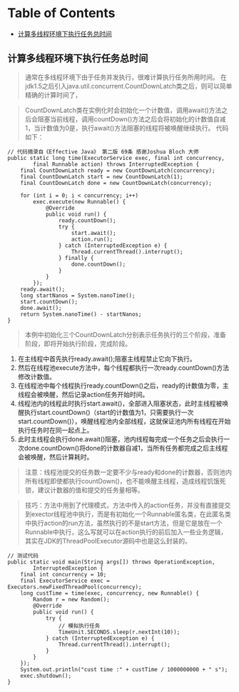 # Table of Contents

  * [计算多线程环境下执行任务总时间](#计算多线程环境下执行任务总时间)


## 计算多线程环境下执行任务总时间

> 通常在多线程环境下由于任务并发执行，很难计算执行任务所用时间。
在jdk1.5之后引入java.util.concurrent.CountDownLatch类之后，则可以简单精确的计算时间了，

> CountDownLatch类在实例化时会初始化一个计数值，调用await()方法之后会阻塞当前线程，调用countDown()方法之后会将初始化的计数值自减1，当计数值为0是，执行await()方法阻塞的线程将被唤醒继续执行。
代码如下：

	// 代码摘录自《Effective Java》 第二版 69条 感谢Joshua Bloch 大师
	public static long time(ExecutorService exec, final int concurrency,
			final Runnable action) throws InterruptedException {
		final CountDownLatch ready = new CountDownLatch(concurrency);
		final CountDownLatch start = new CountDownLatch(1);
		final CountDownLatch done = new CountDownLatch(concurrency);

		for (int i = 0; i < concurrency; i++)
			exec.execute(new Runnable() {
				@Override
				public void run() {
					ready.countDown();
					try {
						start.await();
						action.run();
					} catch (InterruptedException e) {
						Thread.currentThread().interrupt();
					} finally {
						done.countDown();
					}
				}
			});
		ready.await();
		long startNanos = System.nanoTime();
		start.countDown();
		done.await();
		return System.nanoTime() - startNanos;
	}

> 本例中初始化三个CountDownLatch分别表示任务执行的三个阶段，准备阶段，即将开始执行阶段，完成阶段。
1. 在主线程中首先执行ready.await();阻塞主线程禁止它向下执行。
2. 然后在线程池execute方法中，每个线程都执行一次ready.countDown()方法修改计数值。
3. 在线程池中每个线程执行ready.countDown()之后，ready的计数值为零，主线程会被唤醒，然后记录action任务开始时间。
4. 线程池内的线程此时执行start.await()，全部进入阻塞状态，此时主线程被唤醒执行start.countDown()（start的计数值为1，只需要执行一次start.countDown()），唤醒线程池内全部线程，这就保证池内所有线程在开始执行任务时在同一起点上。
5. 此时主线程会执行done.await()阻塞，池内线程每完成一个任务之后会执行一次done.countDown()将done的计数器自减1，当所有任务都完成之后主线程会被唤醒，然后计算耗时。

> 注意：线程池提交的任务数一定要不少与ready和done的计数器，否则池内所有线程即使都执行countDown()，也不能唤醒主线程，造成线程饥饿死锁，建议计数器的值和提交的任务量相等。

> 技巧：方法中用到了代理模式，方法中传入的action任务，并没有直接提交到exector线程池中执行，而是有初始化一个Runnable匿名类，在此匿名类中执行action的run方法，虽然执行的不是start方法，但是它是放在一个Runnable中执行，这么写就可以在action执行的前后加入一些业务逻辑，其实在JDK的ThreadPoolExecutor源码中也是这么封装的。

	// 测试代码
	public static void main(String args[]) throws OperationException,
			InterruptedException {
		final int concurrency = 10;
		final ExecutorService exec = Executors.newFixedThreadPool(concurrency);
		long custTime = time(exec, concurrency, new Runnable() {
			Random r = new Random();
			@Override
			public void run() {
				try {
					// 模拟执行任务
					TimeUnit.SECONDS.sleep(r.nextInt(10));
				} catch (InterruptedException e) {
					Thread.currentThread().interrupt();
				}
			}
		});
		System.out.println("cust time :" + custTime / 1000000000 + " s");
		exec.shutdown();
	}
